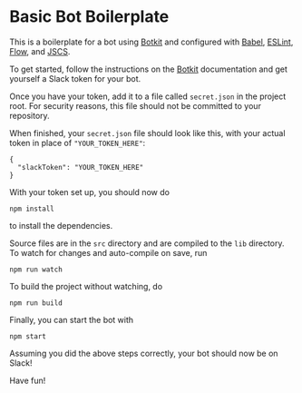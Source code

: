 # Basic Bot Boilerplate

This is a boilerplate for a bot using [Botkit](https://github.com/howdyai/botkit) and configured with [Babel](https://babeljs.io), [ESLint](http://eslint.org), [Flow](http://flowtype.org/), and [JSCS](http://jscs.info).

To get started, follow the instructions on the [Botkit](https://github.com/howdyai/botkit) documentation and get yourself a Slack token for your bot.

Once you have your token, add it to a file called `secret.json` in the project root. For security reasons, this file should not be committed to your repository.

When finished, your `secret.json` file should look like this, with your actual token in place of `"YOUR_TOKEN_HERE"`:

```
{
  "slackToken": "YOUR_TOKEN_HERE"
}
```

With your token set up, you should now do

```
npm install
```

to install the dependencies.

Source files are in the `src` directory and are compiled to the `lib` directory. To watch for changes and auto-compile on save, run

```
npm run watch
```

To build the project without watching, do

```
npm run build
```

Finally, you can start the bot with

```
npm start
```

Assuming you did the above steps correctly, your bot should now be on Slack!

Have fun!
